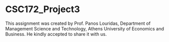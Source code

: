 # CSC172_Project3
This assignment was created by Prof. Panos Louridas, Department of Management Science and Technology, Athens University of Economics and Business. He kindly accepted to share it with us.
